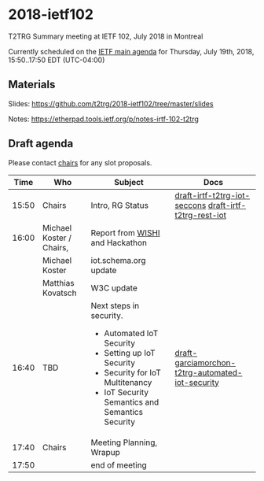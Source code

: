 # 2018-ietf102
T2TRG Summary meeting at IETF 102, July 2018 in Montreal

Currently scheduled on the [IETF main agenda][] for Thursday,
July 19th, 2018, 15:50..17:50 EDT (UTC-04:00)

[IETF main agenda]: https://tools.ietf.org/agenda/102/#102-thu-1550-t2trg
[DT-Main]: https://datatracker.ietf.org/meeting/102/agenda.html#t2trg

## Materials

Slides: <https://github.com/t2trg/2018-ietf102/tree/master/slides>

Notes: <https://etherpad.tools.ietf.org/p/notes-irtf-102-t2trg>

## Draft agenda

Please contact [chairs][] for any slot proposals.

|  Time | Who                      | Subject                              | Docs                                                                            |
|-------|--------------------------|--------------------------------------|---------------------------------------------------------------------------------|
| 15:50 | Chairs                   | Intro, RG Status                     | [draft-irtf-t2trg-iot-seccons][seccons] [draft-irtf-t2trg-rest-iot][restiot] |
| 16:00 | Michael Koster / Chairs, | Report from [WISHI][] and Hackathon  |                                                                                 |
|       | Michael Koster           | iot.schema.org update                |                                                                                 |
|       | Matthias Kovatsch        | W3C update                           |                                                                                 |
| 16:40 | TBD                      | Next steps in security. <ul><li>Automated IoT Security</li><li>Setting up IoT Security</li><li>Security for IoT Multitenancy</li><li>IoT Security Semantics and Semantics Security</li></ul> |   [draft-garciamorchon-t2trg-automated-iot-security](https://tools.ietf.org/html/draft-garciamorchon-t2trg-automated-iot-security-00)                                                                              |
| 17:40 | Chairs                   | Meeting Planning, Wrapup             |                                                                                 |
| 17:50 |                          | end of meeting                       |                                                                                 |

[WISHI]: https://github.com/t2trg/wishi/wiki/Agenda-items
[seccons]: https://tools.ietf.org/html/draft-irtf-t2trg-iot-seccons-15
[restiot]: https://tools.ietf.org/html/draft-irtf-t2trg-rest-iot-01
[OCF]: https://github.com/t2trg/2018-03-ocf
[chairs]: mailto:t2trg-chairs@irtf.org

